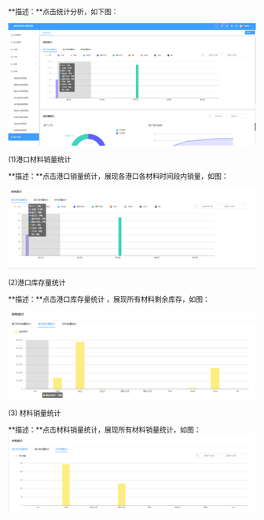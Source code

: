 **描述：**点击统计分析，如下图：

![](/media/4cf695b4befa5c74657330eb8cd29def.png)

(1)港口材料销量统计

**描述：**点击港口销量统计，展现各港口各材料时间段内销量，如图：

![](/media/17d776d42ec721fceb1285c85e9f528a.png)

(2)港口库存量统计

**描述：**点击港口库存量统计 ，展现所有材料剩余库存，如图：

![](/media/5f52bf2dee133fc3ae7c722ff57ee3de.png)

(3) 材料销量统计

**描述：**点击材料销量统计，展现所有材料销量统计，如图：
![](/media/16049139411.png)

